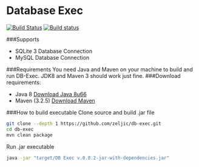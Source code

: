 Database Exec
===
[![Build Status](https://travis-ci.org/zeljic/db-exec.svg?branch=master)](https://travis-ci.org/zeljic/db-exec)
[![Build status](https://ci.appveyor.com/api/projects/status/gn4bl4w1frh8goyu/branch/develop?svg=true)](https://ci.appveyor.com/project/zeljic/db-exec/branch/develop)

###Supports
- SQLite 3 Database Connection
- MySQL Database Connection

###Requirements
You need Java and Maven on your machine to build and run DB-Exec.
JDK8 and Maven 3 should work just fine.
###Download requirements:
- Java 8 [Download Java 8u66](http://www.oracle.com/technetwork/java/javase/downloads/jdk8-downloads-2133151.html)
- Maven (3.2.5) [Download Maven](http://maven.apache.org/download.cgi)

###How to build executable
Clone source and build .jar file
```bash
git clone --depth 1 https://github.com/zeljic/db-exec.git
cd db-exec
mvn clean package
```

Run .jar executable
```bash
java -jar "target/DB Exec v.0.0.2-jar-with-dependencies.jar"
```
